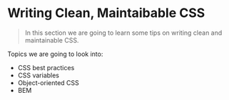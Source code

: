 # Writing Clean, Maintaibable CSS

> In this section we are going to learn some tips on writing clean and maintainable CSS.

Topics we are going to look into:

- CSS best practices
- CSS variables 
- Object-oriented CSS
- BEM